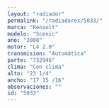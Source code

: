 ```yaml
---
layout: "radiador"
permalink: "/radiadores/5033/"
marca: "Renault"
modelo: "Scenic"
ano: "2008"
motor: "L4 2.0"
transmision: "Automática"
parte: "732946"
clima: "Con clima"
alto: "23 1/4"
ancho: "17 15 /16"
observaciones: ""
id: "5033"
---
```


